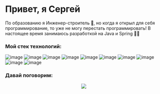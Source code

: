 # Привет, я Сергей 
По образованию я  Инженер-строитель 👷, но когда я открыл для себя программирование, то уже не могу перестать программировать!
В настоящее время занимаюсь разработкой на Java и Spring 👩‍💻

### Мой стек технологий:

![image](https://github.com/tukmas/tukmas/assets/108234859/cfd42dfe-4c10-4b7f-92d2-675e2bc79c45)
![image](https://github.com/tukmas/tukmas/assets/108234859/7f2c525d-f35b-4cc5-b737-2c3b4ff9e715)
![image](https://github.com/tukmas/tukmas/assets/108234859/8f6a955f-01c8-42bf-ba19-a2c90bff32b8)
![image](https://github.com/tukmas/tukmas/assets/108234859/f04ce306-ca6b-472d-ac7d-98faec832fd2)
![image](https://github.com/tukmas/tukmas/assets/108234859/7881b054-6e74-4a74-8f72-f9c86f665865)
![image](https://github.com/tukmas/tukmas/assets/108234859/8d7ceb76-3a19-4d41-b561-b8626667fb7f)
![image](https://github.com/tukmas/tukmas/assets/108234859/3b79440c-3a2e-454e-a420-40f796a10ced)
![image](https://github.com/tukmas/tukmas/assets/108234859/a7afdc65-522b-481a-b15f-cadba3be06b1)
![image](https://github.com/tukmas/tukmas/assets/108234859/aa0a193d-11f4-4a32-8d8b-164cce547443)
![image](https://github.com/tukmas/tukmas/assets/108234859/12316ce1-ad84-4413-96a1-44950df3b504)

### Давай поговорим:
<p style="text-align:center"><a href="https://t.me/tukma"><img src="https://www.imgonline.com.ua/result_img/imgonline-com-ua-Resize-qm10gbdLld3Z.jpg"></a></p>



